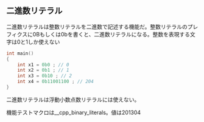 ## 二進数リテラル

二進数リテラルは整数リテラルを二進数で記述する機能だ。整数リテラルのプレフィクスに0Bもしくは0bを書くと、二進数リテラルになる。整数を表現する文字は0と1しか使えない

~~~cpp
int main()
{
    int x1 = 0b0 ; // 0
    int x2 = 0b1 ; // 1
    int x3 = 0b10 ; // 2
    int x4 = 0b11001100 ; // 204
}
~~~

二進数リテラルは浮動小数点数リテラルには使えない。

機能テストマクロは__cpp_binary_literals。値は201304

